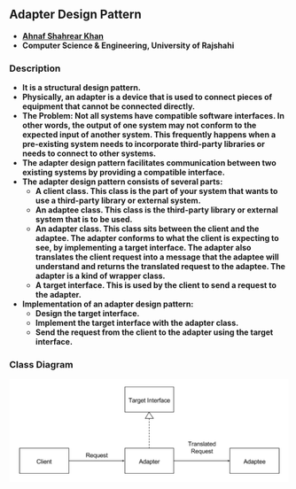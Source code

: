 ## Adapter Design Pattern
- **[Ahnaf Shahrear Khan](https://github.com/ahnafshahrear)**
- **Computer Science & Engineering, University of Rajshahi**


### Description
- **It is a structural design pattern.**
- **Physically, an adapter is a device that is used to connect pieces of equipment that cannot be connected directly.**
- **The Problem: Not all systems have compatible software interfaces. In other words, the output of one system may not conform to the expected input of another system. This frequently happens when a pre-existing system needs to incorporate third-party libraries or needs to connect to other systems.**
- **The adapter design pattern facilitates communication between two existing systems by providing a compatible interface.**
- **The adapter design pattern consists of several parts:**
  - **A client class. This class is the part of your system that wants to use a third-party library or external system.**
  - **An adaptee class. This class is the third-party library or external system that is to be used.**
  - **An adapter class. This class sits between the client and the adaptee. The adapter conforms to what the client is expecting to see, by implementing a target interface. The adapter also translates the client request into a message that the adaptee will understand and returns the translated request to the adaptee. The adapter is a kind of wrapper class.**
  - **A target interface. This is used by the client to send a request to the adapter.**
- **Implementation of an adapter design pattern:**
  - **Design the target interface.**
  - **Implement the target interface with the adapter class.**
  - **Send the request from the client to the adapter using the target interface.**

### Class Diagram
![](AdapterPatternClassDiagram.png)
